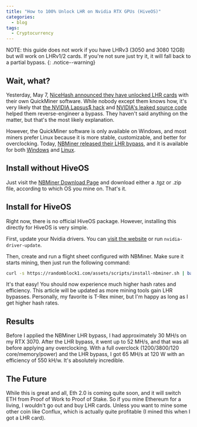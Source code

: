 ```yaml
---
title: "How to 100% Unlock LHR on Nvidia RTX GPUs (HiveOS)"
categories:
  - blog
tags:
  - Cryptocurrency
---
```


NOTE: this guide does not work if you have LHRv3 (3050 and 3080 12GB) but will work on LHRv1/2 cards. If you're not sure just try it, it will fall back to a partial bypass.
{: .notice--warning}

## Wait, what?

Yesterday, May 7, [NiceHash announced they have unlocked LHR cards](https://lnk2.page/ig5li) with their own QuickMiner software. While nobody except them knows how, it's very likely that [the NVIDIA Lapsus$ hack](https://lnk2.page/PGbRq) and [NVIDIA's leaked source code](https://lnk2.page/nvleak1) helped them reverse-engineer a bypass. They haven't said anything on the matter, but that's the most likely explanation.

However, the QuickMiner software is only available on Windows, and most miners prefer Linux because it is more stable, customizable, and better for overclocking. Today, [NBMiner released their LHR bypass](https://lnk2.page/iAt0b), and it is available for both [Windows](https://lnk2.page/7uUE8) and [Linux](https://lnk2.page/lhr).

## Install without HiveOS

Just visit the [NBMiner Download Page](http://lnk2.page/iAt0b) and download either a .tgz or .zip file, according to which OS you mine on. That's it.

## Install for HiveOS

Right now, there is no official HiveOS package. However, installing this directly for HiveOS is very simple.

First, update your Nvidia drivers. You can [visit the website](https://www.nvidia.com/Download/driverResults.aspx/187526/en-us) or run `nvidia-driver-update`.

Then, create and run a flight sheet configured with NBMiner. Make sure it starts mining, then just run the following command:

```bash
curl -s https://randomblock1.com/assets/scripts/install-nbminer.sh | bash
```

It's that easy! You should now experience much higher hash rates and efficiency. This article will be updated as more mining tools gain LHR bypasses. Personally, my favorite is T-Rex miner, but I'm happy as long as I get higher hash rates.

## Results

Before I applied the NBMiner LHR bypass, I had approximately 30 MH/s on my RTX 3070. After the LHR bypass, it went up to 52 MH/s, and that was all before applying any overclocking. With a full overclock (1200/3800/120 core/memory/power) and the LHR bypass, I got 65 MH/s at 120 W with an efficiency of 550 kH/w. It's absolutely incredible.

## The Future

While this is great and all, Eth 2.0 is coming quite soon, and it will switch ETH from Proof of Work to Proof of Stake. So if you mine Ethereum for a living, I wouldn't go out and buy LHR cards. Unless you want to mine some other coin like Conflux, which is actually quite profitable (I mined this when I got a LHR card).
